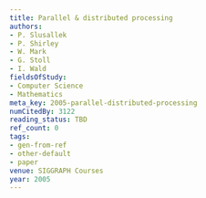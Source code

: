```yaml
---
title: Parallel & distributed processing
authors:
- P. Slusallek
- P. Shirley
- W. Mark
- G. Stoll
- I. Wald
fieldsOfStudy:
- Computer Science
- Mathematics
meta_key: 2005-parallel-distributed-processing
numCitedBy: 3122
reading_status: TBD
ref_count: 0
tags:
- gen-from-ref
- other-default
- paper
venue: SIGGRAPH Courses
year: 2005
---
```

